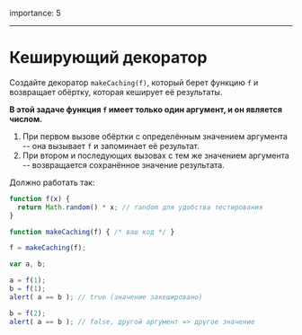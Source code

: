 importance: 5

---

# Кеширующий декоратор

Создайте декоратор `makeCaching(f)`, который берет функцию `f` и возвращает обёртку, которая кеширует её результаты.

**В этой задаче функция `f` имеет только один аргумент, и он является числом.**

1. При первом вызове обёртки с определённым значением аргумента -- она вызывает `f` и запоминает её результат.
2. При втором и последующих вызовах с тем же значением аргумента -- возвращается сохранённое значение результата.

Должно работать так:

```js
function f(x) {
  return Math.random() * x; // random для удобства тестирования
}

function makeCaching(f) { /* ваш код */ }

f = makeCaching(f);

var a, b;

a = f(1);
b = f(1);
alert( a == b ); // true (значение закешировано)

b = f(2);
alert( a == b ); // false, другой аргумент => другое значение
```


